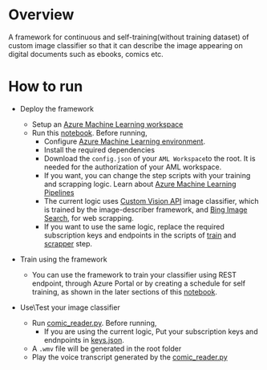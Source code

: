 # Overview
A framework for continuous and self-training(without training dataset) of custom image classifier so that it can describe the image appearing on digital documents such as ebooks, comics etc.

# How to run
- Deploy the framework
  - Setup an [Azure Machine Learning workspace](https://docs.microsoft.com/en-us/azure/machine-learning/service/how-to-manage-workspace)
  - Run this [notebook](image_describer_training_pipeline.ipynb). Before running,
      - Configure [Azure Machine Learning environment](https://docs.microsoft.com/en-us/azure/machine-learning/service/how-to-configure-environment).
      - Install the required dependencies
      - Download the `config.json` of your `AML Workspace`to the root. It is needed for the authorization of your AML workspace. 
      - If you want, you can change the step scripts with your training and scrapping logic. Learn about [Azure Machine Learning Pipelines](https://github.com/Azure/MachineLearningNotebooks/tree/master/how-to-use-azureml/machine-learning-pipelines)
      - The current logic uses [Custom Vision API](https://azure.microsoft.com/en-us/services/cognitive-services/custom-vision-service/) image classifier, which is trained by the image-describer framework, and [Bing Image Search](https://azure.microsoft.com/en-us/services/cognitive-services/bing-image-search-api/), for web scrapping.
      - If you want to use the same logic, replace the required subscription keys and endpoints in the scripts of [train](./train_step) and [scrapper](./image_scrapper_step) step.
      
 - Train using the framework
    - You can use the framework to train your classifier using REST endpoint, through Azure Portal or by creating a schedule for self training, as shown in the later sections of this [notebook](image_describer_training_pipeline.ipynb).
    
 - Use\Test your image classifier 
    - Run [comic_reader.py](comic_reader.py). Before running,
      - If you are using the current logic, Put your subscription keys and endnpoints in [keys.json](keys.json).
    - A `.wmv` file will be generated in the root folder
    - Play the voice transcript generated by the [comic_reader.py](comic_reader.py)
